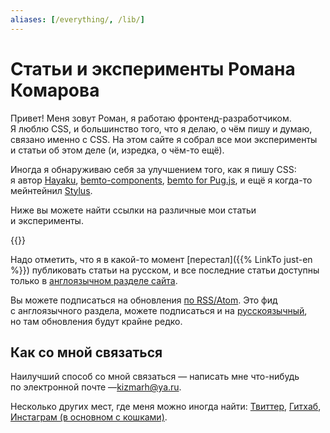 ```yaml
---
aliases: [/everything/, /lib/]
---
```


# **Статьи и эксперименты** Романа Комарова

Привет! Меня зовут Роман, я работаю фронтенд-разработчиком. Я люблю CSS, и большинство того, что я делаю, о чём пишу и думаю, связано именно с CSS. На этом сайте я собрал все мои эксперименты и статьи об этом деле (и, изредка, о чём-то ещё).

Иногда я обнаруживаю себя за улучшением того, как я пишу CSS: я автор [Hayaku](https://github.com/hayaku/hayaku/), [bemto-components](https://github.com/bemto/bemto-components), [bemto for Pug.js](https://github.com/kizu/bemto/), и ещё я когда-то мейнтейнил [Stylus](https://github.com/stylus/stylus/).

Ниже вы можете найти ссылки на различные мои статьи и эксперименты.

{{<ArticleList>}}

Надо отметить, что я в какой-то момент [перестал]({{% LinkTo just-en %}}) публиковать статьи на русском, и все последние статьи доступны только в [англоязычном разделе сайта](/).

Вы можете подписаться на обновления [по RSS/Atom](http://feeds.feedburner.com/kizuruen). Это фид с англоязычного раздела, можете подписаться и на [русскоязычный](http://feeds.feedburner.com/kizu), но там обновления будут крайне редко.

## Как со мной связаться

Наилучший способ со мной связаться — написать мне что-нибудь по электронной почте —[kizmarh@ya.ru](mailto:kizmarh@ya.ru).

Несколько других мест, где меня можно иногда найти: [Твиттер](@ki_zu), [Гитхаб](gh:kizu), [Инстаграм (в основном с кошками)](https://instagram.com/ki_zu).

